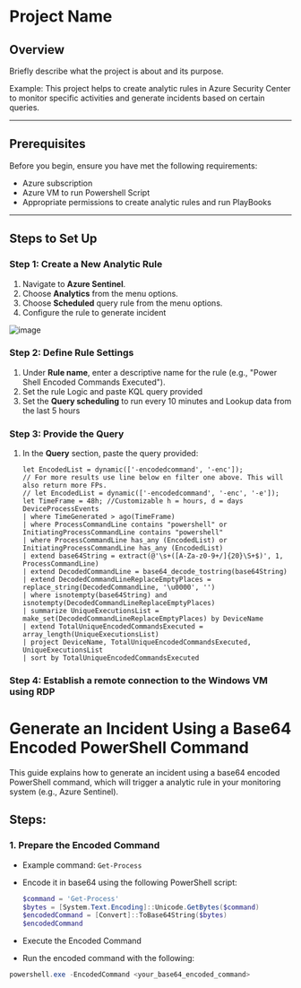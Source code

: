 # Project Name

## Overview
Briefly describe what the project is about and its purpose. 

Example:
This project helps to create analytic rules in Azure Security Center to monitor specific activities and generate incidents based on certain queries.

---

## Prerequisites
Before you begin, ensure you have met the following requirements:

- Azure subscription
- Azure VM to run Powershell Script
- Appropriate permissions to create analytic rules and run PlayBooks

---

## Steps to Set Up

### Step 1: Create a New Analytic Rule
1. Navigate to **Azure Sentinel**.
2. Choose **Analytics** from the menu options.
3. Choose **Scheduled** query rule from the menu options.
4. Configure the rule to generate incident
   
![image](https://github.com/user-attachments/assets/dbff75cb-6d5e-43a8-94d5-3e811d0552ff)


### Step 2: Define Rule Settings
1. Under **Rule name**, enter a descriptive name for the rule (e.g., "Power Shell Encoded Commands Executed").
2. Set the rule Logic and paste KQL query provided
3. Set the **Query scheduling** to run every 10 minutes and Lookup data from the last 5 hours

### Step 3: Provide the Query
1. In the **Query** section, paste the query provided:
   
   ```kusto
   let EncodedList = dynamic(['-encodedcommand', '-enc']); 
   // For more results use line below en filter one above. This will also return more FPs.
   // let EncodedList = dynamic(['-encodedcommand', '-enc', '-e']);
   let TimeFrame = 48h; //Customizable h = hours, d = days
   DeviceProcessEvents
   | where TimeGenerated > ago(TimeFrame)
   | where ProcessCommandLine contains "powershell" or InitiatingProcessCommandLine contains "powershell"
   | where ProcessCommandLine has_any (EncodedList) or InitiatingProcessCommandLine has_any (EncodedList)
   | extend base64String = extract(@'\s+([A-Za-z0-9+/]{20}\S+$)', 1, ProcessCommandLine)
   | extend DecodedCommandLine = base64_decode_tostring(base64String)
   | extend DecodedCommandLineReplaceEmptyPlaces = replace_string(DecodedCommandLine, '\u0000', '')
   | where isnotempty(base64String) and isnotempty(DecodedCommandLineReplaceEmptyPlaces)
   | summarize UniqueExecutionsList = make_set(DecodedCommandLineReplaceEmptyPlaces) by DeviceName
   | extend TotalUniqueEncodedCommandsExecuted = array_length(UniqueExecutionsList)
   | project DeviceName, TotalUniqueEncodedCommandsExecuted, UniqueExecutionsList
   | sort by TotalUniqueEncodedCommandsExecuted

### Step 4: Establish a remote connection to the Windows VM using RDP
# Generate an Incident Using a Base64 Encoded PowerShell Command

This guide explains how to generate an incident using a base64 encoded PowerShell command, which will trigger a analytic rule in your monitoring system (e.g., Azure Sentinel).

## Steps:

### 1. Prepare the Encoded Command
- Example command: `Get-Process`
- Encode it in base64 using the following PowerShell script:
  
  ```powershell
  $command = 'Get-Process'
  $bytes = [System.Text.Encoding]::Unicode.GetBytes($command)
  $encodedCommand = [Convert]::ToBase64String($bytes)
  $encodedCommand
  
- Execute the Encoded Command
- Run the encoded command with the following:

```powershell
powershell.exe -EncodedCommand <your_base64_encoded_command>

